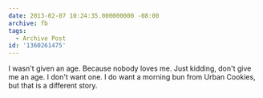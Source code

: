 ```yaml
---
date: 2013-02-07 10:24:35.000000000 -08:00
archive: fb
tags: 
  - Archive Post
id: '1360261475'
---
```


I wasn't given an age. Because nobody loves me. Just kidding, don't give me an age. I don't want one. I do want a morning bun from Urban Cookies, but that is a different story.
